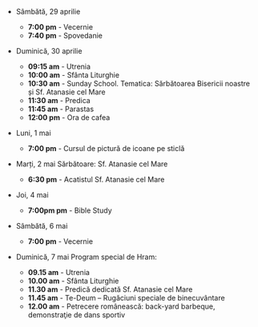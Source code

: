 * <label>Sâmbătă, 29 aprilie</label>
  * **7:00 pm** - Vecernie
  * **7:40 pm** - Spovedanie

* <label>Duminică, 30 aprilie</label>
  * **09:15 am** - Utrenia 
  * **10:00 am** - Sfânta Liturghie
  * **10:30 am** - Sunday School. Tematica: Sărbătoarea Bisericii noastre și Sf. Atanasie cel Mare
  * **11:30 am** - Predica
  * **11:45 am** - Parastas
  * **12:00 pm** - Ora de cafea

* <label>Luni, 1 mai</label>
  * **7:00 pm** - Cursul de pictură de icoane pe sticlă

* <label>Marți, 2 mai</label> Sărbătoare: Sf. Atanasie cel Mare
  * **6:30 pm** - Acatistul Sf. Atanasie cel Mare

* <label>Joi, 4 mai</label>
  * **7:00pm pm** - Bible Study

* <label>Sâmbătă, 6 mai</label>
  * **7:00 pm** - Vecernie

* <label>Duminică, 7 mai</label> Program special de Hram:
  * **09.15 am** - Utrenia
  * **10.00 am** - Sfânta Liturghie 
  * **11.30 am** - Predică dedicată Sf. Atanasie cel Mare 
  * **11.45 am** - Te-Deum – Rugăciuni speciale de binecuvântare
  * **12.00 am** - Petrecere românească: back-yard barbeque, demonstraţie de dans sportiv